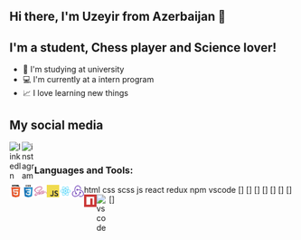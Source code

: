 ## Hi there, I'm Uzeyir from Azerbaijan 🙂


## I'm a student, Chess player and Science lover!

- 📓 I'm studying at university
- 💻 I'm currently at a intern program
- 📈 I love learning new things


## My social media

[<img align='left' alt='linkedln' width='22px' src='https://e7.pngegg.com/pngimages/796/374/png-clipart-linkedin-linkedin.png' />][linkedln]

[<img align='left' alt='instagram' width='22px' src='https://e7.pngegg.com/pngimages/792/947/png-clipart-instagram-logo-social-media-instagram-login-facebook-advertising-instagram-text-logo.png' />][instagram]

<br/>

### Languages and Tools:

html css scss js react redux npm vscode
[<img align='left' alt='html' width='22px' src='https://raw.githubusercontent.com/github/explore/80688e429a7d4ef2fca1e82350fe8e3517d3494d/topics/html/html.png' />]
[<img align='left' alt='css' width='22px' src='https://raw.githubusercontent.com/github/explore/80688e429a7d4ef2fca1e82350fe8e3517d3494d/topics/css/css.png' />]
[<img align='left' alt='scss' width='22px' src='https://raw.githubusercontent.com/github/explore/80688e429a7d4ef2fca1e82350fe8e3517d3494d/topics/sass/sass.png' />]
[<img align='left' alt='javascript' width='22px' src='https://raw.githubusercontent.com/github/explore/80688e429a7d4ef2fca1e82350fe8e3517d3494d/topics/javascript/javascript.png' />]
[<img align='left' alt='react' width='22px' src='https://raw.githubusercontent.com/github/explore/80688e429a7d4ef2fca1e82350fe8e3517d3494d/topics/react/react.png' />]
[<img align='left' alt='redux' width='22px' src='https://raw.githubusercontent.com/github/explore/80688e429a7d4ef2fca1e82350fe8e3517d3494d/topics/redux/redux.png' />]
[<img align='left' alt='npm' width='22px' src='https://raw.githubusercontent.com/github/explore/80688e429a7d4ef2fca1e82350fe8e3517d3494d/topics/npm/npm.png' />]
[<img align='left' alt='vscode' width='22px' src='https://upload.wikimedia.org/wikipedia/commons/thumb/9/9a/Visual_Studio_Code_1.35_icon.svg/1024px-Visual_Studio_Code_1.35_icon.svg.png' />]

[instagram]: https://www.instagram.com/elivasliuzeyir/
[linkedln]: https://www.linkedin.com/in/uzeyirelivasli/
